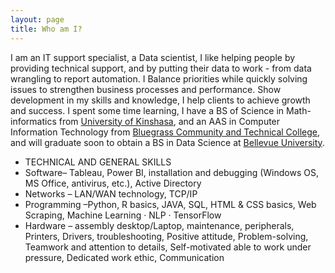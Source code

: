 ```yaml
---
layout: page
title: Who am I?
---
```


I am an IT support specialist, a Data scientist, I like helping people by providing technical support, and by putting their data to work - from data wrangling to report automation. I Balance priorities while quickly solving issues to strengthen business processes and
performance. Show development in my
skills and knowledge, I help clients to achieve growth and success. I spent some time learning, I have a BS of Science in Math-informatics from [University of Kinshasa](https://www.unikin.ac.cd/), and an AAS in Computer Information Technology from [Bluegrass Community and Technical College](https://bluegrass.kctcs.edu/), and will graduate soon to obtain a BS in Data Science at [Bellevue University](https://www.bellevue.edu/).

- TECHNICAL AND GENERAL SKILLS
-  Software– Tableau, Power BI, installation and
debugging (Windows OS, MS Office, antivirus,
etc.), Active Directory
- Networks – LAN/WAN technology, TCP/IP
- Programming –Python, R basics, JAVA, SQL,
HTML & CSS basics, Web Scraping, Machine Learning · NLP · TensorFlow
- Hardware – assembly desktop/Laptop,
maintenance, peripherals, Printers, Drivers, troubleshooting, Positive attitude, Problem-solving, Teamwork and attention to details, Self-motivated able to work under pressure, Dedicated work ethic, Communication
